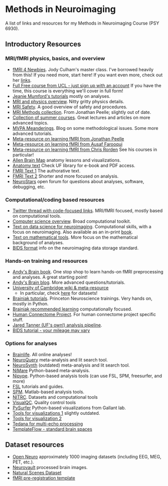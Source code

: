 # Methods in Neuroimaging

A list of links and resources for my Methods in Neuroimaging Course (PSY 6930). 

## Introductory Resources
### MRI/fMRI physics, basics, and overview
- [fMRI 4 Newbies](https://www.fmri4newbies.com/). Jody Culham's master class. I've borrowed heavily from this! If you need more, start here! If you want even more, check out her [links](https://www.fmri4newbies.com/links-1).
- [Full Free course from UCL - just sign up with an account](https://ucl.podia.com/view/courses/designing-and-analysing-fmri-experiments) If you have the time, this course is everything we'll cover in full form! 
- [Jeanie Mumford's tutorials](https://www.youtube.com/c/mumfordbrainstats) mostly on analyses.
- [MRI and physics overview](https://www.cis.rit.edu/htbooks/mri/inside.htm). Nitty gritty physics details.
- [MRI Safety](https://www.mrisafety.com/). A good overview of safety and procedures.
- [MRI Methods collection](https://www.scienceopen.com/search#('v'~4_'id'~''_'queryType'~1_'context'~('collection'~('id'~'873f3e77-23c2-4586-bf82-9985a55a0894'_'kind'~0)_'kind'~11)_'kind'~77_'order'~3_'orderLowestFirst'~false_'query'~''_'filters'~!('kind'~123_'contentTypes'~!'article'*)*_'hideOthers'~false)). From Jonathan Peelle; slightly out of date.
- [Collection of summer courses](https://fmrif.nimh.nih.gov/public/fmri-course/fmri-course-summer-2019). Great lectures and articles on more advanced topics.
- [MVPA Meanderings](https://mvpa.blogspot.com/2013/09/connectome-workbench-plot-nifti-image.html). Blog on some methodological issues. Some more advanced tutorials.
- [Meta-resource on learning fMRI from Jonathan Peelle](http://jonathanpeelle.net/learning-mri)
- [Meta-resource on learning fMRI from Ausaf Farooqui](https://web4.bilkent.edu.tr/hcf/?page_id=634)
- [Meta-resource on learning fMRI from Chris Rorden](https://crnl.readthedocs.io/) See his courses in particular! 
- [Allen Brain Map](https://portal.brain-map.org/) anatomy lessons and visualizations.
- [Anatomy text](https://link.springer.com/book/10.1007/978-3-211-73971-6) Check UF library for e-book and PDF access.
- [FMRI Text 1]([https://www.amazon.com/Functional-Magnetic-Resonance-Imaging-Second/dp/0878932860/](https://www.amazon.com/Functional-Magnetic-Resonance-Imaging-Huettel-dp-0878936270/dp/0878936270/ref=dp_ob_title_bk)) The authorative text.
- [FMRI Text 2](https://www.amazon.com/Handbook-Functional-MRI-Data-Analysis/dp/0521517664/ref=sr_1_1?ie=UTF8&amp&qid=1345812543&amp&sr=8-1&amp&keywords=poldrack%22/) Shorter and more focused on analysis.
- [NeuroStars](https://neurostars.org/) open forum for questions about analyses, software, debugging, etc.
### Computational/coding based resources
- [Twitter thread with code-focused links](https://twitter.com/BrainAndStomach/status/1246051605906063360). MRI/fMRI focused, mostly based on computational tools. 
- [Computer science overview](https://missing.csail.mit.edu/). Broad computational toolkit.
- [Text on data science for neuroimaging](https://neuroimaging-data-science.org/root.html). Computational skills, with a focus on neuroimaging. Also available as an in-print [book](https://www.amazon.com/Data-Science-Neuroimaging-Ariel-Rokem/dp/0691222754).
- [Text on mathematical tools](https://ebatty.github.io/MathToolsforNeuroscience/intro.html). More focus on the mathematical background of analyses.
- [BIDS format](https://bids.neuroimaging.io/) info on the neuroimaging data storage standard.
### Hands-on training and resources
- [Andy's Brain book](https://andysbrainbook.readthedocs.io/en/latest/). One stop shop to learn hands-on fMRI preprocessing and analyses. A great starting point!
- [Andy's Brain blog](https://www.andysbrainblog.com/). More advanced questions/tutorials. 
- [University of Cambridge wiki & meta-resource](https://imaging.mrc-cbu.cam.ac.uk/imaging/CbuImaging)
    - In particular, check [here](https://imaging.mrc-cbu.cam.ac.uk/methods/OpenDatasets) for datasets!
- [Brainiak tutorials](https://brainiak.org/tutorials/). Princeton Neuroscience trainings. Very hands on, mostly in Python.
- [Brainiak recommended learning](https://github.com/brainiak/brainiak-tutorials/wiki/Resources) computationally focused.
- [Human Connectome Project](https://store.humanconnectome.org/courses/2019/exploring-the-human-connectome.php). For human connectome project specific stuff.
- [Jared Tanner (UF's own!) analysis pipeline](https://github.com/tannerjared/MRI_Guide/wiki).
- [BIDS tutorial - your mileage may vary](https://rpubs.com/sarenseeley/bids-fmriprep-mriqc)
### Options for analyses
- [Brainlife](https://brainlife.io/apps). All online analyses!
- [NeuroQuery](https://neuroquery.org/) meta-analysis and lit search tool.
- [NeuroSynth](https://neurosynth.org/) (outdated) meta-analysis and lit search tool.
- [NiMare](https://github.com/neurostuff/NiMARE/tree/5e88e4582559ca5f6ba7c4dd4e59d1ea3bb712fd) Python-based meta-analysis. 
- [Nipype](https://miykael.github.io/nipype-beginner-s-guide/installation.html?highlight=graphviz#install-nipype-and-other-python-dependencies). Python-based analysis tools (can use FSL, SPM, freesurfer, and more)
- [FSL](https://fsl.fmrib.ox.ac.uk/fsl/fslwiki/FslInstallation/Windows) tutorials and guides.
- [SPM](https://www.fil.ion.ucl.ac.uk/spm/software/spm8/). Matlab-based analysis tools.
- [NITRC](https://www.nitrc.org/). Datasets and computational tools
- [VisualQC](https://github.com/raamana/visualqc). Quality control tools
- [PySurfer](https://pysurfer.github.io/auto_examples/index.html) Python-based visualizations from Gallant lab.
- [Tools for visualizations 1](https://www.ncbi.nlm.nih.gov/pmc/articles/PMC4648228/) slightly outdated.
- [Tools for visualization 2](https://onlinelibrary.wiley.com/doi/10.1111/ejn.14430)
- [Tedana for multi-echo processing](https://tedana.readthedocs.io/en/stable/usage.html)
- [TemplateFlow - standard brain spaces](https://www.templateflow.org/browse/)
## Dataset resources
- [Open Neuro](https://openneuro.org/) approximately 1000 imaging datasets (including EEG, MEG, PET, etc.).
- [Neurovault](https://neurovault.org/) processed brain images.
- [Natural Scenes Dataset](https://cvnlab.slite.page/p/CT9Fwl4_hc/NSD-Data-Manual)
- [fMRI pre-registration template](https://osf.io/maqwc)
